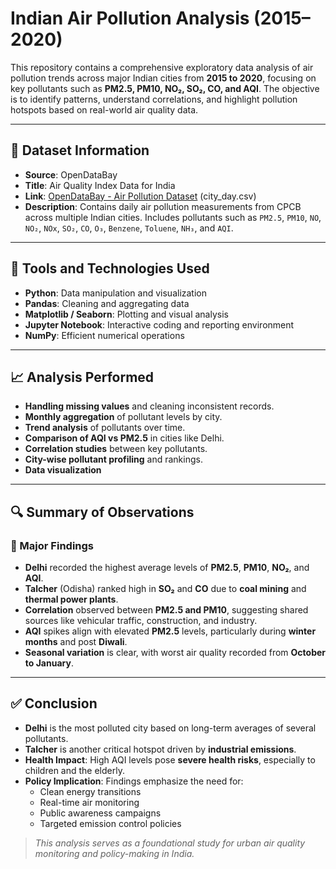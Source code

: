 # Indian Air Pollution Analysis (2015–2020)

This repository contains a comprehensive exploratory data analysis of air pollution trends across major Indian cities from **2015 to 2020**, focusing on key pollutants such as **PM2.5, PM10, NO₂, SO₂, CO, and AQI**. The objective is to identify patterns, understand correlations, and highlight pollution hotspots based on real-world air quality data.

---

## 📂 Dataset Information

- **Source**: OpenDataBay  
- **Title**: Air Quality Index Data for India 
- **Link**: [OpenDataBay - Air Pollution Dataset](https://www.opendatabay.com/data/healthcare/2e639cce-8cbd-4479-b9fa-acc986b9b7f1)  (city_day.csv)
- **Description**: Contains daily air pollution measurements from CPCB across multiple Indian cities. Includes pollutants such as `PM2.5`, `PM10`, `NO`, `NO₂`, `NOx`, `SO₂`, `CO`, `O₃`, `Benzene`, `Toluene`, `NH₃`, and `AQI`.

---

## 🧰 Tools and Technologies Used

- **Python**: Data manipulation and visualization
- **Pandas**: Cleaning and aggregating data
- **Matplotlib / Seaborn**: Plotting and visual analysis
- **Jupyter Notebook**: Interactive coding and reporting environment
- **NumPy**: Efficient numerical operations

---

## 📈 Analysis Performed

- **Handling missing values** and cleaning inconsistent records.
- **Monthly aggregation** of pollutant levels by city.
- **Trend analysis** of pollutants over time.
- **Comparison of AQI vs PM2.5** in cities like Delhi.
- **Correlation studies** between key pollutants.
- **City-wise pollutant profiling** and rankings.
- **Data visualization** 

---

## 🔍 Summary of Observations

### 🔹 Major Findings

- **Delhi** recorded the highest average levels of **PM2.5**, **PM10**, **NO₂**, and **AQI**.
- **Talcher** (Odisha) ranked high in **SO₂** and **CO** due to **coal mining** and **thermal power plants**.
- **Correlation** observed between **PM2.5 and PM10**, suggesting shared sources like vehicular traffic, construction, and industry.
- **AQI** spikes align with elevated **PM2.5** levels, particularly during **winter months** and post **Diwali**.
- **Seasonal variation** is clear, with worst air quality recorded from **October to January**.

---

## ✅ Conclusion

- **Delhi** is the most polluted city based on long-term averages of several pollutants.
- **Talcher** is another critical hotspot driven by **industrial emissions**.
- **Health Impact**: High AQI levels pose **severe health risks**, especially to children and the elderly.
- **Policy Implication**: Findings emphasize the need for:
  - Clean energy transitions
  - Real-time air monitoring
  - Public awareness campaigns
  - Targeted emission control policies

> _This analysis serves as a foundational study for urban air quality monitoring and policy-making in India._



